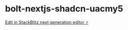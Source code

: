 # bolt-nextjs-shadcn-uacmy5

[Edit in StackBlitz next generation editor ⚡️](https://stackblitz.com/~/github.com/yamazakikouta/bolt-nextjs-shadcn-uacmy5)